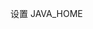 <!--
 * @Author: wjn
 * @Date: 2020-03-22 15:18:53
 * @LastEditors: wjn
 * @LastEditTime: 2020-03-22 15:19:05
 -->
设置
JAVA_HOME